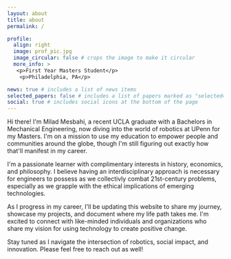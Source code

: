 ```yaml
---
layout: about
title: about
permalink: /

profile:
  align: right
  image: prof_pic.jpg
  image_circular: false # crops the image to make it circular
  more_info: >
   <p>First Year Masters Student</p>
    <p>Philadelphia, PA</p>

news: true # includes a list of news items
selected_papers: false # includes a list of papers marked as "selected={true}"
social: true # includes social icons at the bottom of the page
---
```


Hi there! I'm Milad Mesbahi, a recent UCLA graduate with a Bachelors in Mechanical Engineering, now diving into the world of robotics at UPenn for my Masters. I'm on a mission to use my education to empower people and communities around the globe, though I'm still figuring out exactly how that'll manifest in my career.

I'm a passionate learner with complimentary interests in history, economics, and philosophy. I believe having an interdisciplinary approach is necessary for engineers to possess as we collectivly combat 21st-century problems, especially as we grapple with the ethical implications of emerging technologies. 

As I progress in my career, I'll be updating this website to share my journey, showcase my projects, and document where my life path takes me. I'm excited to connect with like-minded individuals and organizations who share my vision for using technology to create positive change.

Stay tuned as I navigate the intersection of robotics, social impact, and innovation. Please feel free to reach out as well!